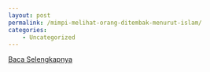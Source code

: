 ```yaml
---
layout: post
permalink: /mimpi-melihat-orang-ditembak-menurut-islam/
categories:
    - Uncategorized
---
```


[Baca Selengkapnya](/10)